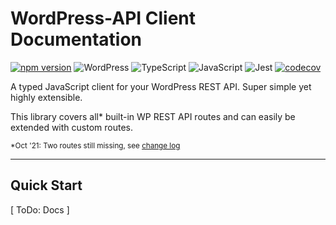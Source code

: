 # WordPress-API Client Documentation

[![npm version](https://badge.fury.io/js/wordpress-api-client.svg)](https://badge.fury.io/js/wordpress-api-client) ![WordPress](https://img.shields.io/badge/WordPress-%23117AC9.svg?style=flat&logo=WordPress&logoColor=white) ![TypeScript](https://img.shields.io/badge/typescript-%23007ACC.svg?style=flat&logo=typescript&logoColor=white) ![JavaScript](https://img.shields.io/badge/javascript-%23323330.svg?style=flat&logo=javascript&logoColor=%23F7DF1E) ![Jest](https://img.shields.io/badge/-jest-%23C21325?style=flat&logo=jest&color=f07) [![codecov](https://codecov.io/gh/dkress59/wordpress-api-client/branch/main/graph/badge.svg?token=1Z3R5J16FK)](https://codecov.io/gh/dkress59/wordpress-api-client)

A typed JavaScript client for your WordPress REST API. Super simple yet highly extensible.

This library covers all* built-in WP REST API routes and can easily be extended
with custom routes.

<small>

*Oct '21: Two routes still missing, see [change log](CHANGELOG.md)

</small>

---

## Quick Start <!-- {docsify-ignore} -->

[ ToDo: Docs ]
